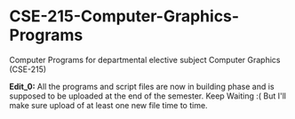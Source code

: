 # CSE-215-Computer-Graphics-Programs
Computer Programs for departmental elective subject Computer Graphics (CSE-215)

**Edit_0:** All the programs and script files are now in building phase and is supposed to be uploaded at the end of the semester. Keep Waiting :( But I'll make sure upload of at least one new file time to time.
